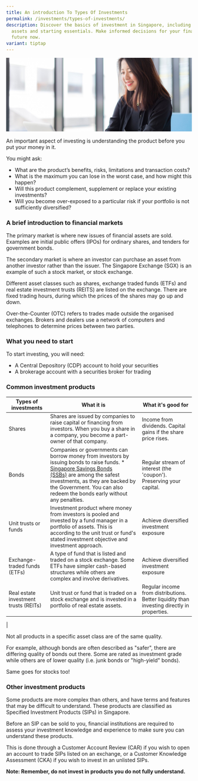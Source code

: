 ```yaml
---
title: An introduction To Types Of Investments
permalink: /investments/types-of-investments/
description: Discover the basics of investment in Singapore, including types of
  assets and starting essentials. Make informed decisions for your financial
  future now.
variant: tiptap
---
```

![](/images/Are%20You%20Planning%20Your%20Finances/managing-your-money.jfif)

An important aspect of investing is understanding the product before you put your money in it. 

You might ask:

* What are the product’s benefits, risks, limitations and transaction costs?
* What is the maximum you can lose in the worst case, and how might this happen?
* Will this product complement, supplement or replace your existing investments?
* Will you become over-exposed to a particular risk if your portfolio is not sufficiently diversified?
 

### A brief introduction to financial markets
The primary market is where new issues of financial assets are sold. Examples are initial public offers (IPOs) for ordinary shares, and tenders for government bonds.

The secondary market is where an investor can purchase an asset from another investor rather than the issuer. The Singapore Exchange (SGX) is an example of such a stock market, or stock exchange.

Different asset classes such as shares, exchange traded funds (ETFs) and real estate investment trusts (REITS) are listed on the exchange. There are fixed trading hours, during which the prices of the shares may go up and down.

Over-the-Counter (OTC) refers to trades made outside the organised exchanges. Brokers and dealers use a network of computers and telephones to determine prices between two parties.

### What you need to start
To start investing, you will need:

* A Central Depository (CDP) account to hold your securities
* A brokerage account with a securities broker for trading
 

### Common investment products



| Types of investments | What it is | What it's good for |
| -------- | -------- | -------- |
| Shares     | Shares are issued by companies to raise capital or financing from investors. When you buy a share in a company, you become a part-owner of that company.     | Income from dividends. Capital gains if the share price rises.     |
| Bonds     | Companies or governments can borrow money from investors by issuing bonds to raise funds. *   [Singapore Savings Bonds (SSBs)](https://www.mas.gov.sg/bonds-and-bills/Singapore-Savings-Bonds) are among the safest investments, as they are backed by the Government. You can also redeem the bonds early without any penalties.     | Regular stream of interest (the 'coupon'). Preserving your capital.     |
| Unit trusts or funds     | Investment product where money from investors is pooled and invested by a fund manager in a portfolio of assets. This is according to the unit trust or fund's stated investment objective and investment approach.   | Achieve diversified investment exposure     |
| Exchange-traded funds (ETFs)     | A type of fund that is listed and traded on a stock exchange. Some ETFs have simpler cash-based structures while others are complex and involve derivatives.   | Achieve diversified investment exposure     |
| Real estate investment trusts (REITs)     | Unit trust or fund that is traded on a stock exchange and is invested in a portfolio of real estate assets.   | Regular income from distributions. Better liquidity than investing directly in properties.     |
| 

Not all products in a specific asset class are of the same quality. 

For example, although bonds are often described as "safer", there are differing quality of bonds out there. Some are rated as investment grade while others are of lower quality (i.e. junk bonds or "high-yield" bonds). 

Same goes for stocks too!


### Other investment products
Some products are more complex than others, and have terms and features that may be difficult to understand. These products are classified as Specified Investment Products (SIPs) in Singapore.

Before an SIP can be sold to you, financial institutions are required to assess your investment knowledge and experience to make sure you can understand these products. 

This is done through a Customer Account Review (CAR) if you wish to open an account to trade SIPs listed on an exchange, or a Customer Knowledge Assessment (CKA) if you wish to invest in an unlisted SIPs.

**Note: Remember, do not invest in products you do not fully understand.**